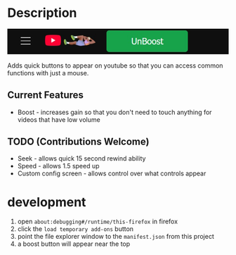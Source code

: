 # Description

![screenshot](https://github.com/pnikonowicz/remote_control/blob/main/docs/screenshot.jpg)

Adds quick buttons to appear on youtube so that you can access common functions with just a mouse.

## Current Features

* Boost - increases gain so that you don't need to touch anything for videos that have low volume

## TODO (Contributions Welcome)

* Seek - allows quick 15 second rewind ability
* Speed - allows 1.5 speed up
* Custom config screen - allows control over what controls appear


# development

1. open `about:debugging#/runtime/this-firefox` in firefox
2. click the `load temporary add-ons` button
3. point the file explorer window to the `manifest.json` from this project
4. a boost button will appear near the top

